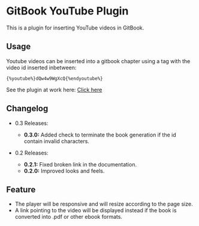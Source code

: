 GitBook YouTube Plugin
===

This is a plugin for inserting YouTube videos in GitBook.

## Usage

Youtube videos can be inserted into a gitbook chapter using a tag with the video id inserted inbetween:

```
{%youtube%}dQw4w9WgXcQ{%endyoutube%}
```

See the plugin at work here: [Click here](http://ymcatar.gitbooks.io/gitbook-test/content/testing_youtubex.html)

## Changelog

* 0.3 Releases:
	* **0.3.0:** Added check to terminate the book generation if the id contain invalid characters.

* 0.2 Releases:
	* **0.2.1:** Fixed broken link in the documentation.
	* **0.2.0:** Improved looks and feels.

## Feature

* The player will be responsive and will resize according to the page size.
* A link pointing to the video will be displayed instead if the book is converted into .pdf or other ebook formats.
